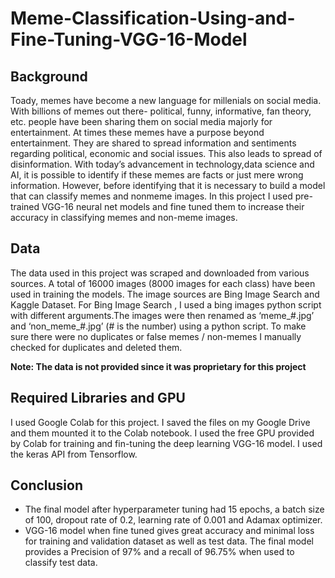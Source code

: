 # Meme-Classification-Using-and-Fine-Tuning-VGG-16-Model

## Background

Toady, memes have become a new language for millenials on social media. With billions of memes
out there- political, funny, informative, fan theory, etc. people have been sharing them on social
media majorly for entertainment. At times these memes have a purpose beyond entertainment.
They are shared to spread information and sentiments regarding political, economic and social
issues. This also leads to spread of disinformation. With today’s advancement in technology,data
science and AI, it is possible to identify if these memes are facts or just mere wrong information.
However, before identifying that it is necessary to build a model that can classify memes and nonmeme
images. In this project I used pre-trained VGG-16 neural net models and fine tuned them
to increase their accuracy in classifying memes and non-meme images.

## Data

The data used in this project was scraped and downloaded from various sources. A total of 16000
images (8000 images for each class) have been used in training the models. The image sources are
Bing Image Search and Kaggle Dataset. For Bing Image Search , I used a bing images python script
with different arguments.The images were then renamed as ‘meme_#.jpg’ and ‘non_meme_#.jpg’
(# is the number) using a python script. To make sure there were no duplicates or false memes /
non-memes I manually checked for duplicates and deleted them.

**Note: The data is not provided since it was proprietary for this project** 

## Required Libraries and GPU

I used Google Colab for this project. I saved the files on my Google Drive and them mounted it to the Colab notebook. I used the free GPU provided by Colab for training
and fin-tuning the deep learning VGG-16 model. I used the keras API from Tensorflow. 

## Conclusion

- The final model after hyperparameter tuning had 15 epochs, a batch size of 100, dropout rate of
0.2, learning rate of 0.001 and Adamax optimizer.
- VGG-16 model when fine tuned gives great accuracy and minimal loss for training and
validation dataset as well as test data. The final model provides a Precision of 97% and a
recall of 96.75% when used to classify test data.
